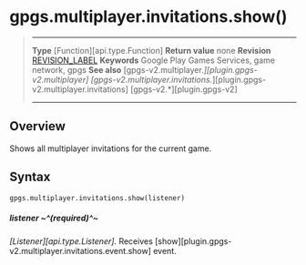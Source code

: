 # gpgs.multiplayer.invitations.show()

> --------------------- ------------------------------------------------------------------------------------------
> __Type__              [Function][api.type.Function]
> __Return value__      none
> __Revision__          [REVISION_LABEL](REVISION_URL)
> __Keywords__          Google Play Games Services, game network, gpgs
> __See also__          [gpgs-v2.multiplayer.*][plugin.gpgs-v2.multiplayer]
>                       [gpgs-v2.multiplayer.invitations.*][plugin.gpgs-v2.multiplayer.invitations]
>                       [gpgs-v2.*][plugin.gpgs-v2]
> --------------------- ------------------------------------------------------------------------------------------

## Overview

Shows all multiplayer invitations for the current game.

## Syntax

	gpgs.multiplayer.invitations.show(listener)

##### listener ~^(required)^~
_[Listener][api.type.Listener]._ Receives [show][plugin.gpgs-v2.multiplayer.invitations.event.show] event.